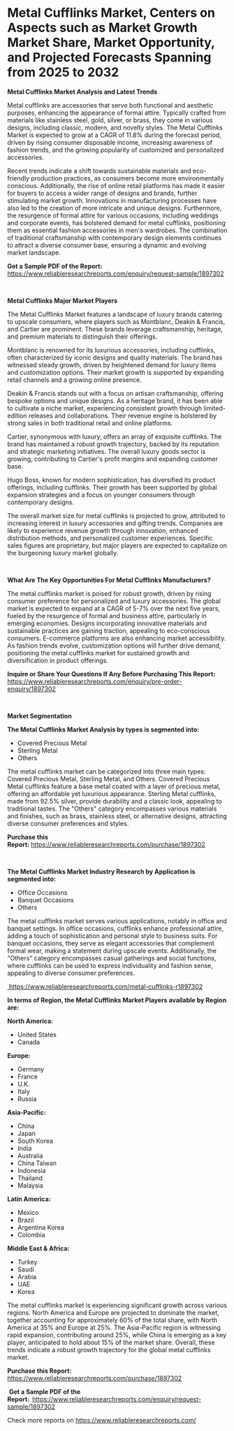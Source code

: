 <p><h1>Metal Cufflinks Market, Centers on Aspects such as Market Growth Market Share, Market Opportunity, and Projected Forecasts Spanning from 2025 to 2032</h1></p><p><strong>Metal Cufflinks Market Analysis and Latest Trends</strong></p>
<p><p>Metal cufflinks are accessories that serve both functional and aesthetic purposes, enhancing the appearance of formal attire. Typically crafted from materials like stainless steel, gold, silver, or brass, they come in various designs, including classic, modern, and novelty styles. The Metal Cufflinks Market is expected to grow at a CAGR of 11.8% during the forecast period, driven by rising consumer disposable income, increasing awareness of fashion trends, and the growing popularity of customized and personalized accessories.</p><p>Recent trends indicate a shift towards sustainable materials and eco-friendly production practices, as consumers become more environmentally conscious. Additionally, the rise of online retail platforms has made it easier for buyers to access a wider range of designs and brands, further stimulating market growth. Innovations in manufacturing processes have also led to the creation of more intricate and unique designs. Furthermore, the resurgence of formal attire for various occasions, including weddings and corporate events, has bolstered demand for metal cufflinks, positioning them as essential fashion accessories in men's wardrobes. The combination of traditional craftsmanship with contemporary design elements continues to attract a diverse consumer base, ensuring a dynamic and evolving market landscape.</p></p>
<p><strong>Get a Sample PDF of the Report:&nbsp;</strong> <a href="https://www.reliableresearchreports.com/enquiry/request-sample/1897302?utm_campaign=1674&utm_medium=2&utm_source=Github&utm_content=ia&utm_term=08022025&utm_id=metal-cufflinks">https://www.reliableresearchreports.com/enquiry/request-sample/1897302</a></p>
<p>&nbsp;</p>
<p><strong>Metal Cufflinks Major Market Players</strong></p>
<p><p>The Metal Cufflinks Market features a landscape of luxury brands catering to upscale consumers, where players such as Montblanc, Deakin & Francis, and Cartier are prominent. These brands leverage craftsmanship, heritage, and premium materials to distinguish their offerings.</p><p>Montblanc is renowned for its luxurious accessories, including cufflinks, often characterized by iconic designs and quality materials. The brand has witnessed steady growth, driven by heightened demand for luxury items and customization options. Their market growth is supported by expanding retail channels and a growing online presence.</p><p>Deakin & Francis stands out with a focus on artisan craftsmanship, offering bespoke options and unique designs. As a heritage brand, it has been able to cultivate a niche market, experiencing consistent growth through limited-edition releases and collaborations. Their revenue engine is bolstered by strong sales in both traditional retail and online platforms.</p><p>Cartier, synonymous with luxury, offers an array of exquisite cufflinks. The brand has maintained a robust growth trajectory, backed by its reputation and strategic marketing initiatives. The overall luxury goods sector is growing, contributing to Cartier's profit margins and expanding customer base.</p><p>Hugo Boss, known for modern sophistication, has diversified its product offerings, including cufflinks. Their growth has been supported by global expansion strategies and a focus on younger consumers through contemporary designs. </p><p>The overall market size for metal cufflinks is projected to grow, attributed to increasing interest in luxury accessories and gifting trends. Companies are likely to experience revenue growth through innovation, enhanced distribution methods, and personalized customer experiences. Specific sales figures are proprietary, but major players are expected to capitalize on the burgeoning luxury market globally.</p></p>
<p>&nbsp;</p>
<p><strong>What Are The Key Opportunities For Metal Cufflinks Manufacturers?</strong></p>
<p><p>The metal cufflinks market is poised for robust growth, driven by rising consumer preference for personalized and luxury accessories. The global market is expected to expand at a CAGR of 5-7% over the next five years, fueled by the resurgence of formal and business attire, particularly in emerging economies. Designs incorporating innovative materials and sustainable practices are gaining traction, appealing to eco-conscious consumers. E-commerce platforms are also enhancing market accessibility. As fashion trends evolve, customization options will further drive demand, positioning the metal cufflinks market for sustained growth and diversification in product offerings.</p></p>
<p><strong>Inquire or Share Your Questions If Any Before Purchasing This Report:</strong> <a href="https://www.reliableresearchreports.com/enquiry/pre-order-enquiry/1897302?utm_campaign=1674&utm_medium=2&utm_source=Github&utm_content=ia&utm_term=08022025&utm_id=metal-cufflinks">https://www.reliableresearchreports.com/enquiry/pre-order-enquiry/1897302</a></p>
<p>&nbsp;</p>
<p><strong>Market Segmentation</strong></p>
<p><strong>The Metal Cufflinks Market Analysis by types is segmented into:</strong></p>
<p><ul><li>Covered Precious Metal</li><li>Sterling Metal</li><li>Others</li></ul></p>
<p><p>The metal cufflinks market can be categorized into three main types: Covered Precious Metal, Sterling Metal, and Others. Covered Precious Metal cufflinks feature a base metal coated with a layer of precious metal, offering an affordable yet luxurious appearance. Sterling Metal cufflinks, made from 92.5% silver, provide durability and a classic look, appealing to traditional tastes. The "Others" category encompasses various materials and finishes, such as brass, stainless steel, or alternative designs, attracting diverse consumer preferences and styles.</p></p>
<p><strong>Purchase this Report:&nbsp;</strong><a href="https://www.reliableresearchreports.com/purchase/1897302?utm_campaign=1674&utm_medium=2&utm_source=Github&utm_content=ia&utm_term=08022025&utm_id=metal-cufflinks">https://www.reliableresearchreports.com/purchase/1897302</a></p>
<p>&nbsp;</p>
<p><strong>The Metal Cufflinks Market Industry Research by Application is segmented into:</strong></p>
<p><ul><li>Office Occasions</li><li>Banquet Occasions</li><li>Others</li></ul></p>
<p><p>The metal cufflinks market serves various applications, notably in office and banquet settings. In office occasions, cufflinks enhance professional attire, adding a touch of sophistication and personal style to business suits. For banquet occasions, they serve as elegant accessories that complement formal wear, making a statement during upscale events. Additionally, the "Others" category encompasses casual gatherings and social functions, where cufflinks can be used to express individuality and fashion sense, appealing to diverse consumer preferences.</p></p>
<p><a href="https://www.reliableresearchreports.com/metal-cufflinks-r1897302?utm_campaign=1674&utm_medium=2&utm_source=Github&utm_content=ia&utm_term=08022025&utm_id=metal-cufflinks">&nbsp;https://www.reliableresearchreports.com/metal-cufflinks-r1897302</a></p>
<p><strong>In terms of Region, the Metal Cufflinks Market Players available by Region are:</strong></p>
<p>
    <p> <strong> North America: </strong>
        <ul>
            <li>United States</li>
            <li>Canada</li>
        </ul>
        </p> 
    <p> <strong> Europe: </strong>
        <ul>
            <li>Germany</li>
            <li>France</li>
            <li>U.K.</li>
            <li>Italy</li>
            <li>Russia</li>
        </ul>
        </p> 
    <p> <strong> Asia-Pacific: </strong>
        <ul>
            <li>China</li>
            <li>Japan</li>
            <li>South Korea</li>
            <li>India</li>
            <li>Australia</li>
            <li>China Taiwan</li>
            <li>Indonesia</li>
            <li>Thailand</li>
            <li>Malaysia</li>
        </ul>
        </p> 
    <p> <strong> Latin America: </strong>
        <ul>
            <li>Mexico</li>
            <li>Brazil</li>
            <li>Argentina Korea</li>
            <li>Colombia</li>
        </ul>
        </p> 
    <p> <strong> Middle East & Africa: </strong>
        <ul>
            <li>Turkey</li>
            <li>Saudi</li>
            <li>Arabia</li>
            <li>UAE</li>
            <li>Korea</li>
        </ul>
    </p>
    </p>
<p><p>The metal cufflinks market is experiencing significant growth across various regions. North America and Europe are projected to dominate the market, together accounting for approximately 60% of the total share, with North America at 35% and Europe at 25%. The Asia-Pacific region is witnessing rapid expansion, contributing around 25%, while China is emerging as a key player, anticipated to hold about 15% of the market share. Overall, these trends indicate a robust growth trajectory for the global metal cufflinks market.</p></p>
<p><strong>Purchase this Report: </strong><a href="https://www.reliableresearchreports.com/purchase/1897302?utm_campaign=1674&utm_medium=2&utm_source=Github&utm_content=ia&utm_term=08022025&utm_id=metal-cufflinks">https://www.reliableresearchreports.com/purchase/1897302</a></p>
<p>&nbsp;<strong>Get a Sample PDF of the Report:&nbsp;&nbsp;</strong><a href="https://www.reliableresearchreports.com/enquiry/request-sample/1897302?utm_campaign=1674&utm_medium=2&utm_source=Github&utm_content=ia&utm_term=08022025&utm_id=metal-cufflinks">https://www.reliableresearchreports.com/enquiry/request-sample/1897302</a></p>
<p><strong></strong></p>
<p>Check more reports on <a href="https://www.reliableresearchreports.com/?utm_campaign=1674&utm_medium=2&utm_source=Github&utm_content=ia&utm_term=08022025&utm_id=metal-cufflinks">https://www.reliableresearchreports.com/</a></p>